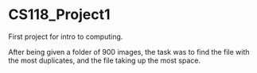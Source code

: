 # CS118_Project1
First project for intro to computing.

After being given a folder of 900 images, the task was to find the file with the most duplicates, and the file taking up the most space.
